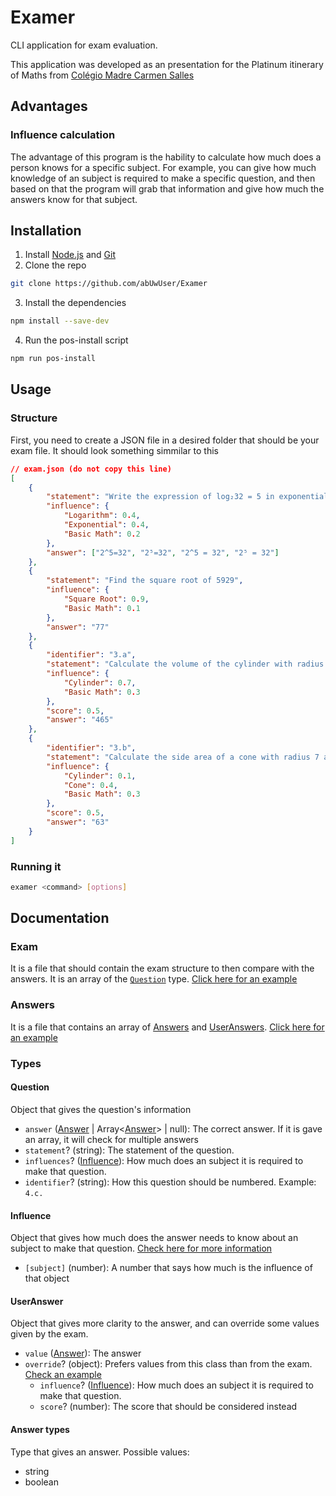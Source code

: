 # Examer
CLI application for exam evaluation.

This application was developed as an presentation for the Platinum itinerary of Maths from [Colégio Madre Carmen Salles](https://colegiomadrecarmensalles.org.br/)

## Advantages
### Influence calculation
The advantage of this program is the hability to calculate how much does a person knows for a specific subject. For example, you can give how much knowledge of an subject is required to make a specific question, and then based on that the program will grab that information and give how much the answers know for that subject.

## Installation
1. Install [Node.js](https://nodejs.org/en/) and [Git](https://git-scm.com/)
2. Clone the repo
```sh
git clone https://github.com/abUwUser/Examer
```
3. Install the dependencies
```sh
npm install --save-dev
```
4. Run the pos-install script
```sh
npm run pos-install
```

## Usage
### Structure
First, you need to create a JSON file in a desired folder that should be your exam file. It should look something simmilar to this
```json
// exam.json (do not copy this line)
[
    {
        "statement": "Write the expression of log₂32 = 5 in exponential form",
        "influence": {
            "Logarithm": 0.4,
            "Exponential": 0.4,
            "Basic Math": 0.2
        },
        "answer": ["2^5=32", "2⁵=32", "2^5 = 32", "2⁵ = 32"]
    },
    {
        "statement": "Find the square root of 5929",
        "influence": {
            "Square Root": 0.9,
            "Basic Math": 0.1
        },
        "answer": "77"
    },
    {
        "identifier": "3.a",
        "statement": "Calculate the volume of the cylinder with radius 5 and height 6 while considering π = 3.1. Do not put the units in the answer.",
        "influence": {
            "Cylinder": 0.7,
            "Basic Math": 0.3
        },
        "score": 0.5,
        "answer": "465"
    },
    {
        "identifier": "3.b",
        "statement": "Calculate the side area of a cone with radius 7 and generatrix 3 while considering π = 3. Do not put the units in the answer.",
        "influence": {
            "Cylinder": 0.1,
            "Cone": 0.4,
            "Basic Math": 0.3
        },
        "score": 0.5,
        "answer": "63"
    }
]
```

### Running it
```sh
examer <command> [options]
```

## Documentation
### Exam
It is a file that should contain the exam structure to then compare with the answers. It is an array of the [`Question`](#question) type. [Click here for an example](/example/exam.json)

### Answers
It is a file that contains an array of [Answers](#answer-types) and [UserAnswers](#answer-types). [Click here for an example](/example/users/Anna%20Julia.json)

### Types
#### Question
Object that gives the question's information
* `answer` ([Answer](#answer-types) | Array\<[Answer](#answer-types)> | null): The correct answer. If it is gave an array, it will check for multiple answers
* `statement`? (string): The statement of the question.
* `influences`? ([Influence](#influence)): How much does an subject it is required to make that question.
* `identifier`? (string): How this question should be numbered. Example: `4.c.`

#### Influence
Object that gives how much does the answer needs to know about an subject to make that question. [Check here for more information](#influence-calculation)
* `[subject]` (number): A number that says how much is the influence of that object

#### UserAnswer
Object that gives more clarity to the answer, and can override some values given by the exam.
* `value` ([Answer](#answer-types)): The answer
* `override`? (object): Prefers values from this class than from the exam. [Check an example](https://github.com/abUwUser/Examer/blob/fbf73097461278b9163cabc7e75c9573c8a27947/example/users/Ana%20Julia.json#L7-L14)
    * `influence`? ([Influence](#influence)): How much does an subject it is required to make that question.
    * `score`? (number): The score that should be considered instead

#### Answer types
Type that gives an answer. Possible values:
- string
- boolean
